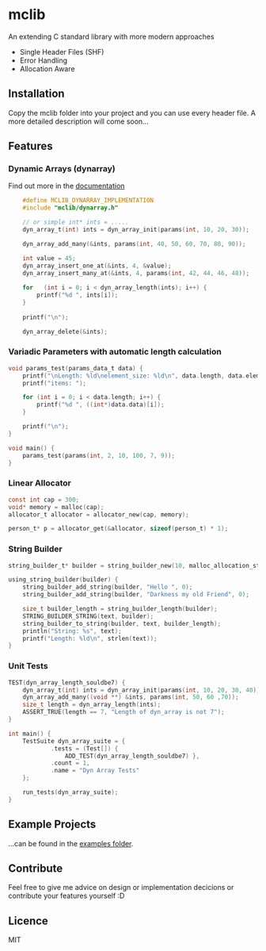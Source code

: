 # mclib

An extending C standard library with more modern approaches

* Single Header Files (SHF)
* Error Handling
* Allocation Aware

## Installation

Copy the mclib folder into your project and you can use every header file.
A more detailed description will come soon...

## Features

### Dynamic Arrays (dynarray)

Find out more in the [documentation](docs/DynamicArray.md)

```c
    #define MCLIB_DYNARRAY_IMPLEMENTATION
    #include "mclib/dynarray.h"

    // or simple int* ints = .....
    dyn_array_t(int) ints = dyn_array_init(params(int, 10, 20, 30));

    dyn_array_add_many(&ints, params(int, 40, 50, 60, 70, 80, 90));

    int value = 45;
    dyn_array_insert_one_at(&ints, 4, &value);
    dyn_array_insert_many_at(&ints, 4, params(int, 42, 44, 46, 48));
    
    for   (int i = 0; i < dyn_array_length(ints); i++) {
        printf("%d ", ints[i]);
    }
    
    printf("\n");

    dyn_array_delete(&ints);
```

### Variadic Parameters with automatic length calculation

```c
void params_test(params_data_t data) {
    printf("\nLength: %ld\nelement_size: %ld\n", data.length, data.element_size);
    printf("items: ");

    for (int i = 0; i < data.length; i++) {
        printf("%d ", ((int*)data.data)[i]);
    }

    printf("\n");
}

void main() {
    params_test(params(int, 2, 10, 100, 7, 9));
}
```

### Linear Allocator

```c
const int cap = 300;
void* memory = malloc(cap);
allocator_t allocator = allocator_new(cap, memory);

person_t* p = allocator_get(&allocator, sizeof(person_t) * 1);
```

### String Builder

```c
string_builder_t* builder = string_builder_new(10, malloc_allocation_strategy());

using_string_builder(builder) {
    string_builder_add_string(builder, "Hello ", 0);
    string_builder_add_string(builder, "Darkness my old Friend", 0);

    size_t builder_length = string_builder_length(builder);
    STRING_BUILDER_STRING(text, builder);
    string_builder_to_string(builder, text, builder_length);
    println("String: %s", text);
    printf("Length: %ld\n", strlen(text));
}
```

### Unit Tests

```c
TEST(dyn_array_length_souldbe7) {
    dyn_array_t(int) ints = dyn_array_init(params(int, 10, 20, 30, 40));
    dyn_array_add_many((void **) &ints, params(int, 50, 60 ,70));
    size_t length = dyn_array_length(ints);
    ASSERT_TRUE(length == 7, "Length of dyn_array is not 7");
}

int main() {
    TestSuite dyn_array_suite = {
            .tests = (Test[]) {
                ADD_TEST(dyn_array_length_souldbe7) },
            .count = 1,
            .name = "Dyn Array Tests"
    };

    run_tests(dyn_array_suite);
}
```

## Example Projects

...can be found in the [examples folder](examples).

## Contribute

Feel free to give me advice on design or implementation decicions or contribute your features yourself :D

## Licence

MIT